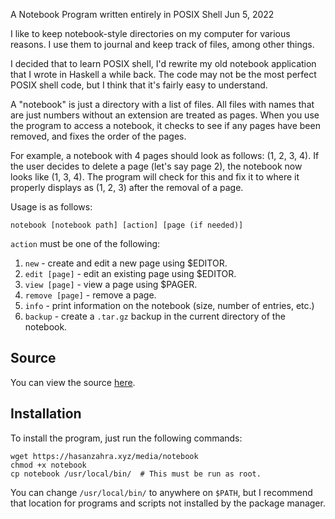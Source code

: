 A Notebook Program written entirely in POSIX Shell
Jun 5, 2022

I like to keep notebook-style directories on my computer for various
reasons. I use them to journal and keep track of files, among other
things.

I decided that to learn POSIX shell, I'd rewrite my old notebook application
that I wrote in Haskell a while back. The code may not be the most perfect 
POSIX shell code, but I think that it's fairly easy to understand.

A "notebook" is just a directory with a list of files. All files with names
that are just numbers without an extension are treated as pages. When you
use the program to access a notebook, it checks to see if any pages have been
removed, and fixes the order of the pages.

For example, a notebook with 4 pages should look as follows: (1, 2, 3, 4).
If the user decides to delete a page (let's say page 2), the notebook
now looks like (1, 3, 4). The program will check for this and fix it to
where it properly displays as (1, 2, 3) after the removal of a page.

Usage is as follows:

    notebook [notebook path] [action] [page (if needed)]

`action` must be one of the following:

1. `new` - create and edit a new page using $EDITOR.
2. `edit [page]` - edit an existing page using $EDITOR.
3. `view [page]` - view a page using $PAGER.
4. `remove [page]` - remove a page.
5. `info` - print information on the notebook (size, number of entries, etc.)
6. `backup` - create a `.tar.gz` backup in the current directory of the notebook.

## Source
You can view the source [here](/media/notebook).

## Installation

To install the program, just run the following commands:

    wget https://hasanzahra.xyz/media/notebook
    chmod +x notebook
    cp notebook /usr/local/bin/  # This must be run as root.

You can change `/usr/local/bin/` to anywhere on `$PATH`, but I recommend
that location for programs and scripts not installed by the package manager.
